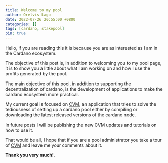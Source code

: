 ```yaml
---
title: Welcome to my pool
author: Orelvis Lago
date: 2022-07-26 20:55:00 +0800
categories: []
tags: [cardano, stakepool]
pin: true
---
```


Hello, if you are reading this it is because you are as interested as I am in the Cardano ecosystem.


The objective of this post is, in addition to welcoming you to my pool page, it is to show you a little about what I am working on and how I use the profits generated by the pool.


The main objective of this pool, in addition to supporting the decentralization of cardano, is the development of applications to make the cardano ecosystem more practical.


My current goal is focused on [CVM](https://github.com/orelvis15/cvm), an application that tries to solve the tediousness of setting up a cardano pool either by compiling or downloading the latest released versions of the cardano node.


In future posts I will be publishing the new CVM updates and tutorials on how to use it.


That would be all, I hope that if you are a pool administrator you take a tour of [CVM](https://github.com/orelvis15/cvm) and leave me your comments about it.


**Thank you very much!**.